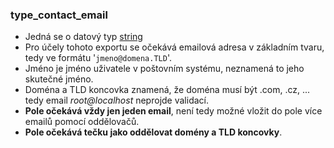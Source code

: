 ### type_contact_email
- Jedná se o datový typ [string](https://www.w3.org/TR/xmlschema-2/#string)
- Pro účely tohoto exportu se očekává emailová adresa v základním tvaru, tedy ve formátu '`jmeno@domena.TLD`'.
- Jméno je jméno uživatele v poštovním systému, neznamená to jeho skutečné jméno.
- Doména a TLD koncovka znamená, že doména musí být .com, .cz, ... tedy email *root@localhost* neprojde validací.
- **Pole očekává vždy jen jeden email**, není tedy možné vložit do pole více emailů pomocí oddělovačů. 
- **Pole očekává tečku jako oddělovat domény a TLD koncovky**.
